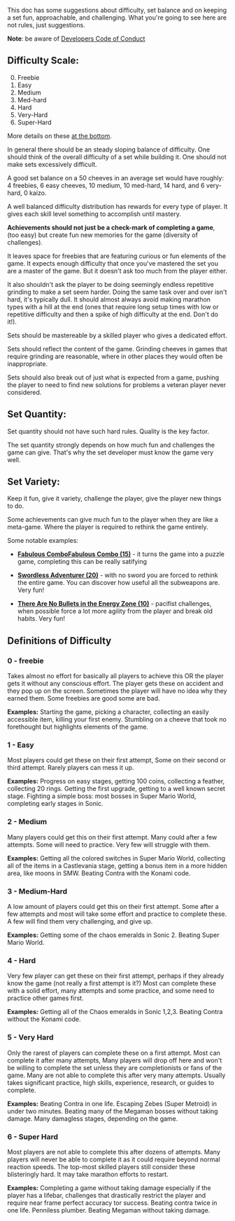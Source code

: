 This doc has some suggestions about difficulty, set balance and on keeping a set fun, approachable, and challenging. What you're going to see here are not rules, just suggestions.

**Note**: be aware of [Developers Code of Conduct](Developers-Code-of-Conduct)

## Difficulty Scale:

0. Freebie
1. Easy
2. Medium
3. Med-hard
4. Hard
5. Very-Hard
6. Super-Hard

More details on these [at the bottom](#definitions-of-difficulty).

In general there should be an steady sloping balance of difficulty. One should think of the overall difficulty of a set while building it. One should not make sets excessively difficult.

A good set balance on a 50 cheeves in an average set would have roughly: 4 freebies, 6 easy cheeves, 10 medium, 10 med-hard, 14 hard, and 6 very-hard, 0 kaizo.

A well balanced difficulty distribution has rewards for every type of player. It gives each skill level something to accomplish until mastery.

**Achievements should not just be a check-mark of completing a game**, (too easy) but create fun new memories for the game (diversity of challenges).

It leaves space for freebies that are featuring curious or fun elements of the game. It expects enough difficulty that once you've mastered the set you are a master of the game. But it doesn't ask too much from the player either.

It also shouldn't ask the player to be doing seemingly endless repetitive grinding to make a set seem harder. Doing the same task over and over isn't hard, it's typically dull. It should almost always avoid making marathon types with a hill at the end (ones that require long setup times with low or repetitive difficulty and then a spike of high difficulty at the end. Don't do it!).

Sets should be mastereable by a skilled player who gives a dedicated effort.

Sets should reflect the content of the game. Grinding cheeves in games that require grinding are reasonable, where in other places they would often be inappropriate.

Sets should also break out of just what is expected from a game, pushing the player to need to find new solutions for problems a veteran player never considered.



## Set Quantity:

Set quantity should not have such hard rules. Quality is the key factor.

The set quantity strongly depends on how much fun and challenges the game can give. That's why the set developer must know the game very well.


## Set Variety:

Keep it fun, give it variety, challenge the player, give the player new things to do.

Some achievements can give much fun to the player when they are like a meta-game. Where the player is required to rethink the game entirely.

Some notable examples:

- **[Fabulous ComboFabulous Combo (15)](http://retroachievements.org/Achievement/8939)** - it turns the game into a puzzle game, completing this can be really satifying

- **[Swordless Adventurer (20)](http://retroachievements.org/Achievement/33775)** - with no sword you are forced to rethink the entire game. You can discover how useful all the subweapons are. Very fun!

- **[There Are No Bullets in the Energy Zone (10)](http://retroachievements.org/Achievement/6770)** - pacifist challenges, when possible force a lot more agility from the player and break old habits. Very fun!



## Definitions of Difficulty

### 0 - freebie

Takes almost no effort for basically all players to achieve this OR the player gets it without any conscious effort. The player gets these on accident and they pop up on the screen. Sometimes the player will have no idea why they earned them. Some freebies are good some are bad.

**Examples:** Starting the game, picking a character, collecting an easily accessible item, killing your first enemy. Stumbling on a cheeve that took no forethought but highlights elements of the game.


### 1 - Easy

Most players could get these on their first attempt, Some on their second or third attempt. Rarely players can mess it up.

**Examples:** Progress on easy stages, getting 100 coins, collecting a feather, collecting 20 rings. Getting the first upgrade, getting to a well known secret stage. Fighting a simple boss: most bosses in Super Mario World, completing early stages in Sonic.


### 2 - Medium

Many players could get this on their first attempt. Many could after a few attempts. Some will need to practice. Very few will struggle with them.

**Examples:** Getting all the colored switches in Super Mario World, collecting all of the items in a Castlevania stage, getting a bonus item in a more hidden area, like moons in SMW. Beating Contra with the Konami code.


### 3 - Medium-Hard

A low amount of players could get this on their first attempt. Some after a few attempts and most will take some effort and practice to complete these. A few will find them very challenging, and give up.

**Examples:** Getting some of the chaos emeralds in Sonic 2. Beating Super Mario World.


### 4 - Hard

Very few player can get these on their first attempt, perhaps if they already know the game (not really a first attempt is it?) Most can complete these with a solid effort, many attempts and some practice, and some need to practice other games first.

**Examples:** Getting all of the Chaos emeralds in Sonic 1,2,3. Beating Contra without the Konami code.

### 5 - Very Hard

Only the rarest of players can complete these on a first attempt. Most can complete it after many attempts, Many players will drop off here and won't be willing to complete the set unless they are completionists or fans of the game. Many are not able to complete this after very many attempts. Usually takes significant practice, high skills, experience, research, or guides to complete.

**Examples:** Beating Contra in one life. Escaping Zebes (Super Metroid) in under two minutes. Beating many of the Megaman bosses without taking damage. Many damagless stages, depending on the game.

### 6 - Super Hard

Most players are not able to complete this after dozens of attempts. Many players will never be able to complete it as it could require beyond normal reaction speeds. The top-most skilled players still consider these blisteringly hard. It may take marathon efforts to restart.

**Examples:** Completing a game without taking damage especially if the player has a lifebar, challenges that drastically restrict the player and require near frame perfect accuracy tor success. Beating contra twice in one life. Penniless plumber. Beating Megaman without taking damage.

